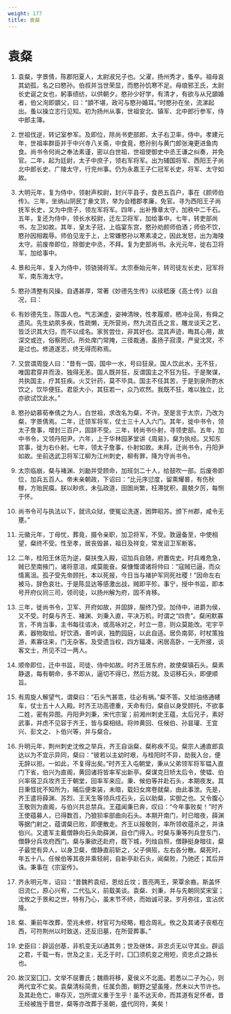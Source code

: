 ```yaml
---
weight: 177
title: 袁粲
---
```


# 袁粲

1. <span id="袁粲-1"></span>
袁粲，字景倩，陈郡阳夏人，太尉淑兄子也。父濯，扬州秀才，蚤卒。祖母哀其幼孤，名之曰愍孙。伯叔并当世荣显，而愍孙饥寒不足。母琅邪王氏，太尉长史诞之女也，躬事绩纺，以供朝夕。愍孙少好学，有清才，有欲与从兄顗婚者，伯父洵即顗父，曰：“顗不堪，政可与愍孙婚耳。”时愍孙在坐，流涕起出。蚤以操立志行见知。初为扬州从事，世祖安北、镇军、北中郎行参军，侍中郎主簿。

2. <span id="袁粲-2"></span>
世祖伐逆，转记室参军。及即位，除尚书吏部郎，太子右卫率，侍中。孝建元年，世祖率群臣并于中兴寺八关斋，中食竟，愍孙别与黄门郎张淹更进鱼肉食。尚书令何尚之奉法素谨，密以白世祖，世祖使御史中丞王谦之纠奏，并免官。二年，起为廷尉，太子中庶子，领右军将军。出为辅国将军、西阳王子尚北中郎长史、广陵太守，行兖州事。仍为永嘉王子仁冠军长史，将军、太守如故。

3. <span id="袁粲-3"></span>
大明元年，复为侍中，领射声校尉，封兴平县子，食邑五百户，事在《颜师伯传》。三年，坐纳山阴民丁彖文货，举为会稽郡孝廉，免官。寻为西阳王子尚抚军长史，又为中庶子，领左军将军。四年，出补豫章太守，加秩中二千石。五年，复还为侍中，领长水校尉，迁左卫将军，加给事中。七年，转吏部尚书，左卫如故。其年，皇太子冠，上临宴东宫，愍孙劝颜师伯酒；师伯不饮，愍孙因相裁辱。师伯见宠于上，上常嫌愍孙以寒素凌之，因此发怒，出为海陵太守。前废帝即位，除御史中丞，不拜。复为吏部尚书。永光元年，徙右卫将军，加给事中。

4. <span id="袁粲-4"></span>
景和元年，复入为侍中，领骁骑将军。太宗泰始元年，转司徒左长史，冠军将军，南东海太守。

5. <span id="袁粲-5"></span>
愍孙清整有风操，自遇甚厚，常著《妙德先生传》以续嵇康《高士传》以自况，曰：

6. <span id="袁粲-6"></span>
有妙德先生，陈国人也。气志渊虚，姿神清映，性孝履顺，栖冲业简，有舜之遗风。先生幼夙多疾，性疏懒，无所营尚，然九流百氏之言，雕龙谈天之艺，皆泛识其大归，而不以成名。家贫尝仕，非其好也。混其声迹，晦其心用，故深交或迕，俗察罔识。所处席门常掩，三径裁通，虽扬子寂漠，严叟沈冥，不是过也。修道遂志，终无得而称焉。

7. <span id="袁粲-7"></span>
又尝谓周旋人曰：“昔有一国，国中一水，号曰狂泉。国人饮此水，无不狂，唯国君穿井而汲，独得无恙。国人既并狂，反谓国主之不狂为狂。于是聚谋，共执国主，疗其狂疾。火艾针药，莫不毕具。国主不任其苦，于是到泉所酌水饮之，饮毕便狂。君臣大小，其狂若一，众乃欢然。我既不狂，难以独立，比亦欲试饮此水。”

8. <span id="袁粲-8"></span>
愍孙幼慕荀奉倩之为人，白世祖，求改名为粲，不许。至是言于太宗，乃改为粲，字景倩焉。二年，迁领军将军，仗士三十人入六门。其年，徙中书令，领太子詹事，增封三百户，固辞不受。三年，转尚书仆射，寻领吏部。五年，加中书令，又领丹阳尹。六年，上于华林园茅堂讲《周易》，粲为执经。又知东宫事，徙为右仆射。七年，领太子詹事，仆射如故。未拜，迁尚书令，丹阳尹如故。坐前选武卫将军江柳为江州刺史，柳有罪，降为守尚书令。

9. <span id="袁粲-9"></span>
太宗临崩，粲与褚渊、刘勔并受顾命，加班剑二十人，给鼓吹一部。后废帝即位，加兵五百人。帝未亲朝政，下诏曰：“比元序愆度，留熏耀晷，有伤秋稼，方贻民瘼。朕以眇疚，未弘政道，囹圄尚繁，枉滞犹积，晨兢夕厉，每恻于怀。

10. <span id="袁粲-10"></span>
尚书令可与执法以下，就讯众狱，使冤讼洗遂，困弊昭苏。颁下州郡，咸令无壅。”

11. <span id="袁粲-11"></span>
元徽元年，丁母忧，葬竟，摄令亲职，加卫将军，不受。敦逼备至，中使相望，粲终不受。性至孝，居丧毁甚，祖日及祥变，常发诏卫军断客。

12. <span id="袁粲-12"></span>
二年，桂阳王休范为逆，粲扶曳入殿，诏加兵自随，府置佐史。时兵难危急，贼已至南掖门，诸将意沮，咸莫能奋。粲慷慨谓诸将帅曰：“寇贼已逼，而众情离沮。孤子受先帝顾托，本以死报，今日当与褚护军同死社稷！”因命左右被马，辞色哀壮。于是陈显达等感激出战，贼即平殄。事宁，授中书监，即本号开府仪同三司，领司徒，以扬州解为府，固不肯移。

13. <span id="袁粲-13"></span>
三年，徙尚书令，卫军、开府如故，并固辞，服终乃受。加侍中，进爵为侯，又不受。时粲与齐王、褚渊、刘秉入直，平决万机，时谓之“四贵”。粲闲默寡言，不肯当事，主书每往谘决，或高咏对之，时立一意，则众莫能改。宅宇平素，器物取给。好饮酒，善吟讽，独酌园庭，以此自适。居负南郭，时杖策独游，素寡往来，门无杂客。及受遗当权，四方辐凑，闲居高卧，一无所接，谈客文士，所见不过一两人。

14. <span id="袁粲-14"></span>
顺帝即位，迁中书监，司徒、侍中如故。时齐王居东府，故使粲镇石头。粲素静退，每有朝命，多不即从，逼切不得已，然后方就。及诏移石头，即便顺旨。

15. <span id="袁粲-15"></span>
有周旋人解望气，谓粲曰：“石头气甚乖，往必有祸。”粲不答。又给油络通幰车，仗士五十人入殿。时齐王功高德重，天命有归，粲自以身受顾托，不欲事二姓，密有异图。丹阳尹刘秉，宋代宗室；前湘州刺史王蕴，太后兄子，素好武事，并虑不见容于齐王，皆与粲相结。将帅黄回、任候伯、孙昙瓘、王宜兴、彭文之、卜伯兴等，并与粲合。

16. <span id="袁粲-16"></span>
升明元年，荆州刺史沈攸之举兵，齐王自诣粲，粲称疾不见。粲宗人通直郎袁达以为不宜示异同，粲曰：“彼若以主幼时艰，与桂阳时不异，劫我入台，便无辞以拒。一如此，不复得出矣。”时齐王入屯朝堂，秉从父弟领军将军韫入直门下省，伯兴为直阁，黄回诸将皆率军出新亭。粲谋克日矫太后令，使韫、伯兴率宿卫兵攻齐王于朝堂，回率军来应。秉、候伯等并赴石头，本期夜发。其日秉恇扰不知所为，晡后便束装，未暗，载妇女席卷就粲，由此事泄。先是，齐王遣将薛渊、苏烈、王天生等领兵戍石头，云以助粲，实御之也。又令腹心王敬则为直阁，与伯兴共总禁兵。王蕴闻秉已奔，叹曰：“今年事败矣！”时齐王使蕴募人，已得数百，乃狼狈率部曲向石头。本期开南门，时已暗夜，薛渊等据门射之，蕴谓粲已败，即便散走。齐王以报敬则，率所领收蕴杀之，并诛伯兴。又遣军主戴僧静向石头助薛渊，自仓门得入。时粲与秉等列兵登东门，僧静分兵攻府西门。粲与秉欲还赴府，既下城，列烛自照，僧静挺身暗往，粲子最觉有异人，以身卫粲，僧静直前斩之，父子俱殒，左右各分散。粲死时，年五十八。任候伯等其夜并乘轻舸，自新亭赴石头，闻粲败，乃驰还；其后并诛。秉事在《宗室传》。

17. <span id="袁粲-17"></span>
齐永明元年，诏曰：“昔魏矜袁绍，恩给丘坟；晋亮两王，荣覃余裔。斯盖怀旧流仁，原心兴宥，二代弘义，前载美谈。袁粲、刘秉，并与先朝同奖宋室；沈攸之于景和之世，特有乃心，虽末节不终，而始诚可录。岁月弥往，宜沾优隆。

18. <span id="袁粲-18"></span>
粲、秉前年改葬，茔兆未修，材官可为经略，粗合周礼。攸之及其诸子丧柩在西，可符荆州以时致送，还反旧墓，在所营葬事。”

19. <span id="袁粲-19"></span>
史臣曰：辟运创基，非机变无以通其务；世及继体，非忠贞无以守其业。辟运之君，千载一有，世及之主，无乏于时，囗囗须机变之用短，资忠贞之路长也。

20. <span id="袁粲-20"></span>
故汉室囗囗，文举不屈曹氏；魏鼎将移，夏侯义不北面。若悉以二子为心，则两代宜不亡矣。袁粲清标简贵，任属负图，朝野之望虽隆，然未以大节许也。及其赴危亡，审存灭，岂所谓义重于生乎！虽不达天命，而其道有足怀者。昔王经被旌于晋世，粲等亦改葬于圣朝，盛代同符，美矣！
